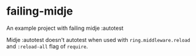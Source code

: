# failing-midje
An example project with failing midje :autotest

Midje :autotest doesn't autotest when used with `ring.middleware.reload` and `:reload-all` flag of `require`.
